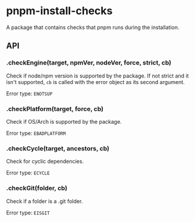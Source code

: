 # pnpm-install-checks

A package that contains checks that pnpm runs during the installation.

## API

### .checkEngine(target, npmVer, nodeVer, force, strict, cb)
Check if node/npm version is supported by the package. If not
strict and it isn't supported, `cb` is called with the error
object as its second argument.

Error type: `ENOTSUP`

### .checkPlatform(target, force, cb)
Check if OS/Arch is supported by the package.

Error type: `EBADPLATFORM`

### .checkCycle(target, ancestors, cb)
Check for cyclic dependencies.

Error type: `ECYCLE`

### .checkGit(folder, cb)
Check if a folder is a .git folder.

Error type: `EISGIT`
